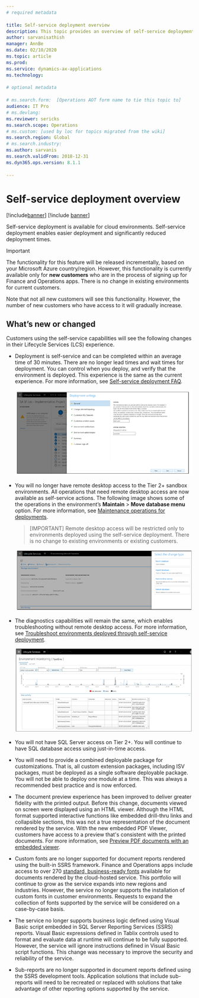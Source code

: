```yaml
---
# required metadata

title: Self-service deployment overview
description: This topic provides an overview of self-service deployment.
author: sarvanisathish
manager: AnnBe
ms.date: 02/10/2020
ms.topic: article
ms.prod: 
ms.service: dynamics-ax-applications
ms.technology: 

# optional metadata

# ms.search.form:  [Operations AOT form name to tie this topic to]
audience: IT Pro
# ms.devlang: 
ms.reviewer: sericks
ms.search.scope: Operations
# ms.custom: [used by loc for topics migrated from the wiki]
ms.search.region: Global 
# ms.search.industry: 
ms.author: sarvanis
ms.search.validFrom: 2018-12-31
ms.dyn365.ops.version: 8.1.1

---
```


# Self-service deployment overview

[!include[banner](../includes/banner.md)]
[!include [banner](../includes/limited-availability.md)]

Self-service deployment is available for cloud environments. Self-service deployment enables easier deployment and significantly reduced deployment times.

> [!IMPORTANT]
> The functionality for this feature will be released incrementally, based on your Microsoft Azure country/region. However, this functionality is currently available only for **new customers** who are in the process of signing up for Finance and Operations apps. There is no change in existing environments for current customers.
>
> Note that not all new customers will see this functionality. However, the number of new customers who have access to it will gradually increase. 

## What’s new or changed

Customers using the self-service capabilities will see the following changes in their Lifecycle Services (LCS) experience. 

- Deployment is self-service and can be completed within an average time of 30 minutes. There are no longer lead times and wait times for deployment. You can control when you deploy, and verify that the environment is deployed. This experience is the same as the current experience. For more information, see [Self-service deployment FAQ](deploymentFAQ.md).

   ![Deployment settings](media/deployment-settings.png)

- You will no longer have remote desktop access to the Tier 2+ sandbox environments. All operations that need remote desktop access are now available as self-service actions. The following image shows some of the operations in the environment’s **Maintain** \> **Move database menu** option. For more information, see [Maintenance operations for deployments](maintenanceoperationsguide-newinfrastructure.md).

    > [IMPORTANT]
    > Remote desktop access will be restricted only to environments deployed using the self-service deployment. There is no change to existing environments or existing customers. 

   ![Self-service actions](media/Self-service-actions.png)

- The diagnostics capabilities will remain the same, which enables troubleshooting without remote desktop access. For more information, see [Troubleshoot environments deployed through self-service deployment](troubleshoot-newinfrastructure.md). 

   ![Environment monitoring](media/environment-monitoring.png)

- You will not have SQL Server access on Tier 2+. You will continue to have SQL database access using just-in-time access.

- You will need to provide a combined deployable package for customizations. That is, all custom extension packages, including ISV packages, must be deployed as a single software deployable package. You will not be able to deploy one module at a time. This was always a recommended best practice and is now enforced.

- The document preview experience has been improved to deliver greater fidelity with the printed output. Before this change, documents viewed on screen were displayed using an HTML viewer. Although the HTML format supported interactive functions like embedded drill-thru links and collapsible sections, this was not a true representation of the document rendered by the service. With the new embedded PDF Viewer, customers have access to a preview that's consistent with the printed documents. For more information, see [Preview PDF documents with an embedded viewer](../analytics/preview-pdf-documents.md).

- Custom fonts are no longer supported for document reports rendered using the built-in SSRS framework. Finance and Operations apps include access to over 270 [standard, business-ready fonts](../analytics/supported-fonts.md) available for documents rendered by the cloud-hosted service. This portfolio will continue to grow as the service expands into new regions and industries. However, the service no longer supports the installation of custom fonts in customer environments. Requests to expand the collection of fonts supported by the service will be considered on a case-by-case basis.

- The service no longer supports business logic defined using Visual Basic script embedded in SQL Server Reporting Services (SSRS) reports. Visual Basic expressions defined in Tablix controls used to format and evaluate data at runtime will continue to be fully supported. However, the service will ignore instructions defined in Visual Basic script functions. This change was necessary to improve the security and reliability of the service.

- Sub-reports are no longer supported in document reports defined using the SSRS development tools. Application solutions that include sub-reports will need to be recreated or replaced with solutions that take advantage of other reporting options supported by the service.

